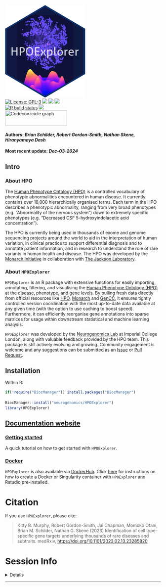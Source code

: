 <img src='https://github.com/neurogenomics/HPOExplorer/raw/master/inst/hex/hex.png' title='Hex sticker for HPOExplorer' height='300'><br>
[![License:
GPL-3](https://img.shields.io/badge/license-GPL--3-blue.svg)](https://cran.r-project.org/web/licenses/GPL-3)
[![](https://img.shields.io/badge/devel%20version-1.0.4-black.svg)](https://github.com/neurogenomics/HPOExplorer)
[![](https://img.shields.io/github/languages/code-size/neurogenomics/HPOExplorer.svg)](https://github.com/neurogenomics/HPOExplorer)
[![](https://img.shields.io/github/last-commit/neurogenomics/HPOExplorer.svg)](https://github.com/neurogenomics/HPOExplorer/commits/master)
<br> [![R build
status](https://github.com/neurogenomics/HPOExplorer/workflows/rworkflows/badge.svg)](https://github.com/neurogenomics/HPOExplorer/actions)
[![](https://codecov.io/gh/neurogenomics/HPOExplorer/branch/master/graph/badge.svg)](https://app.codecov.io/gh/neurogenomics/HPOExplorer)
<br>
<a href='https://app.codecov.io/gh/neurogenomics/HPOExplorer/tree/master' target='_blank'><img src='https://codecov.io/gh/neurogenomics/HPOExplorer/branch/master/graphs/icicle.svg' title='Codecov icicle graph' width='200' height='50' style='vertical-align: top;'></a>  
<h4>  
Authors: <i>Brian Schilder, Robert Gordon-Smith, Nathan Skene,
Hiranyamaya Dash</i>  
</h4>
<h4>  
Most recent update: <i>Dec-03-2024</i>  
</h4>

## Intro

### About HPO

The [Human Phenotype Ontology (HPO)](https://hpo.jax.org/app/) is a
controlled vocabulary of phenotypic abnormalities encountered in human
disease. It currently contains over 18,000 hierarchically organised
terms. Each term in the HPO describes a phenotypic abnormality, ranging
from very broad phenotypes (e.g. “Abnormality of the nervous system”)
down to extremely specific phenotypes (e.g. “Decreased CSF
5-hydroxyindolacetic acid concentration”).

The HPO is currently being used in thousands of exome and genome
sequencing projects around the world to aid in the interpretation of
human variation, in clinical practice to support differential diagnosis
and to annotate patient information, and in research to understand the
role of rare variants in human health and disease. The HPO was developed
by the [Monarch Initiative](https://monarchinitiative.org/) in
collaboration with [The Jackson Laboratory](https://www.jax.org/).

### About `HPOExplorer`

`HPOExplorer` is an R package with extensive functions for easily
importing, annotating, filtering, and visualising the [Human Phenotype
Ontology (HPO)](https://hpo.jax.org/app/) at the disease, phenotype, and
gene levels. By pulling fresh data directly from official resources like
[HPO](https://hpo.jax.org/app/),
[Monarch](https://monarchinitiative.org/) and
[GenCC](https://thegencc.org/), it ensures tightly controlled version
coordination with the most up-to-date data available at any given time
(with the option to use caching to boost speed). Furthermore, it can
efficiently reorganise gene annotations into sparse matrices for usage
within downstream statistical and machine learning analysis.

`HPOExplorer` was developed by the [Neurogenomics
Lab](https://www.neurogenomics.co.uk/) at Imperial College London, along
with valuable feedback provided by the HPO team. This package is still
actively evolving and growing. Community engagement is welcome and any
suggestions can be submitted as an
[Issue](https://github.com/neurogenomics/HPOExplorer/issues) or [Pull
Request](https://github.com/neurogenomics/HPOExplorer/pulls).

## Installation

Within R:

``` r
if(!require("BiocManager")) install.packages("BiocManager")

BiocManager::install("neurogenomics/HPOExplorer")
library(HPOExplorer)
```

## [Documentation website](https://neurogenomics.github.io/HPOExplorer/)

### [Getting started](https://neurogenomics.github.io/HPOExplorer/articles/HPOExplorer.html)

A quick tutorial on how to get started with `HPOExplorer`.

### [Docker](https://neurogenomics.github.io/HPOExplorer/articles/docker.html)

`HPOExplorer` is also available via
[DockerHub](https://hub.docker.com/repository/docker/neurogenomicslab/hpoexplorer).
Click
[here](https://neurogenomics.github.io/HPOExplorer/articles/docker.html)
for instructions on how to create a Docker or Singularity container with
`HPOExplorer` and Rstudio pre-installed.

# Citation

If you use `HPOExplorer`, please cite:

<!-- Modify this by editing the file: inst/CITATION  -->

> Kitty B. Murphy, Robert Gordon-Smith, Jai Chapman, Momoko Otani, Brian
> M. Schilder, Nathan G. Skene (2023) Identification of cell
> type-specific gene targets underlying thousands of rare diseases and
> subtraits. medRxiv, <https://doi.org/10.1101/2023.02.13.23285820>

# Session Info

<details>

``` r
utils::sessionInfo()
```

    ## R version 4.4.2 (2024-10-31)
    ## Platform: aarch64-apple-darwin20
    ## Running under: macOS Sequoia 15.1.1
    ## 
    ## Matrix products: default
    ## BLAS:   /Library/Frameworks/R.framework/Versions/4.4-arm64/Resources/lib/libRblas.0.dylib 
    ## LAPACK: /Library/Frameworks/R.framework/Versions/4.4-arm64/Resources/lib/libRlapack.dylib;  LAPACK version 3.12.0
    ## 
    ## locale:
    ## [1] en_US.UTF-8/en_US.UTF-8/en_US.UTF-8/C/en_US.UTF-8/en_US.UTF-8
    ## 
    ## time zone: Europe/London
    ## tzcode source: internal
    ## 
    ## attached base packages:
    ## [1] stats     graphics  grDevices utils     datasets  methods   base     
    ## 
    ## loaded via a namespace (and not attached):
    ##  [1] gtable_0.3.6        jsonlite_1.8.9      renv_1.0.11        
    ##  [4] dplyr_1.1.4         compiler_4.4.2      BiocManager_1.30.25
    ##  [7] tidyselect_1.2.1    rvcheck_0.2.1       scales_1.3.0       
    ## [10] yaml_2.3.10         fastmap_1.2.0       here_1.0.1         
    ## [13] ggplot2_3.5.1       R6_2.5.1            generics_0.1.3     
    ## [16] knitr_1.49          yulab.utils_0.1.8   tibble_3.2.1       
    ## [19] desc_1.4.3          dlstats_0.1.7       rprojroot_2.0.4    
    ## [22] munsell_0.5.1       pillar_1.9.0        RColorBrewer_1.1-3 
    ## [25] rlang_1.1.4         utf8_1.2.4          badger_0.2.4       
    ## [28] xfun_0.49           fs_1.6.5            cli_3.6.3          
    ## [31] magrittr_2.0.3      rworkflows_1.0.3    digest_0.6.37      
    ## [34] grid_4.4.2          rstudioapi_0.17.1   lifecycle_1.0.4    
    ## [37] vctrs_0.6.5         evaluate_1.0.1      glue_1.8.0         
    ## [40] data.table_1.16.2   fansi_1.0.6         colorspace_2.1-1   
    ## [43] rmarkdown_2.29      tools_4.4.2         pkgconfig_2.0.3    
    ## [46] htmltools_0.5.8.1

</details>

<hr>
